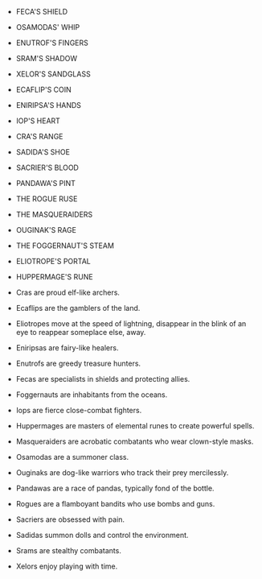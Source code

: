 - FECA'S SHIELD
- OSAMODAS' WHIP
- ENUTROF'S FINGERS
- SRAM'S SHADOW
- XELOR'S SANDGLASS
- ECAFLIP'S COIN
- ENIRIPSA'S HANDS
- IOP'S HEART
- CRA'S RANGE
- SADIDA'S SHOE
- SACRIER'S BLOOD
- PANDAWA'S PINT
- THE ROGUE RUSE
- THE MASQUERAIDERS
- OUGINAK'S RAGE
- THE FOGGERNAUT'S STEAM
- ELIOTROPE'S PORTAL
- HUPPERMAGE'S RUNE

- Cras are proud elf-like archers.
- Ecaflips are the gamblers of the land.
- Eliotropes move at the speed of lightning, disappear in the blink of an eye to reappear someplace else, away. 
- Eniripsas are fairy-like healers.
- Enutrofs are greedy treasure hunters.
- Fecas are specialists in shields and protecting allies.
- Foggernauts are inhabitants from the oceans.
- Iops are fierce close-combat fighters.
- Huppermages are masters of elemental runes to create powerful spells.
- Masqueraiders are acrobatic combatants who wear clown-style masks.
- Osamodas are a summoner class.
- Ouginaks are dog-like warriors who track their prey mercilessly.
- Pandawas are a race of pandas, typically fond of the bottle.
- Rogues are a flamboyant bandits who use bombs and guns.
- Sacriers are obsessed with pain.
- Sadidas summon dolls and control the environment.
- Srams are stealthy combatants.
- Xelors enjoy playing with time.

